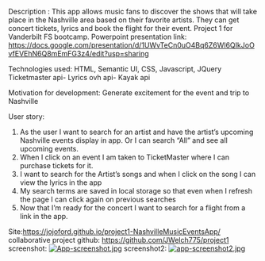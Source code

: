 Description : 
This app allows music fans to discover the shows that will take place in the Nashville area based on their favorite artists. They can get concert tickets, lyrics and book the flight for their event.
Project 1 for Vanderbilt FS bootcamp. 
Powerpoint presentation link: https://docs.google.com/presentation/d/1UWvTeCn0uO4Bq6Z6Wl6QIkJoOvfEVEhN6Q8mEmFG3z4/edit?usp=sharing

Technologies used: 
HTML, Semantic UI, CSS, Javascript, JQuery
Ticketmaster api- Lyrics ovh api- Kayak api

Motivation for development: 
Generate excitement for the event and trip to Nashville

User story: 
1. As the  user I want to search for an artist and have the artist’s upcoming Nashville events  display  in app. Or I can search “All” and see all upcoming events.
2.  When I click on an event I am taken to TicketMaster where I can purchase tickets for it.
3.  I want to search for the Artist’s songs and when I click on the song I can view the lyrics in the app
4. My search terms are saved in local storage so that even when I refresh the page I can click again on previous searches
5. Now that I’m ready for the concert I want to search for a flight from a link in the app.

Site:https://jojoford.github.io/project1-NashvilleMusicEventsApp/
collaborative project github: https://github.com/JWelch775/project1
screenshot: [![App-screenshot.jpg](https://i.postimg.cc/W1VqsG1D/App-screenshot.jpg)](https://postimg.cc/4m8x5htZ)
screenshot2: [![app-screenshot2.jpg](https://i.postimg.cc/44cx603h/app-screenshot2.jpg)](https://postimg.cc/c6sWZXws)
